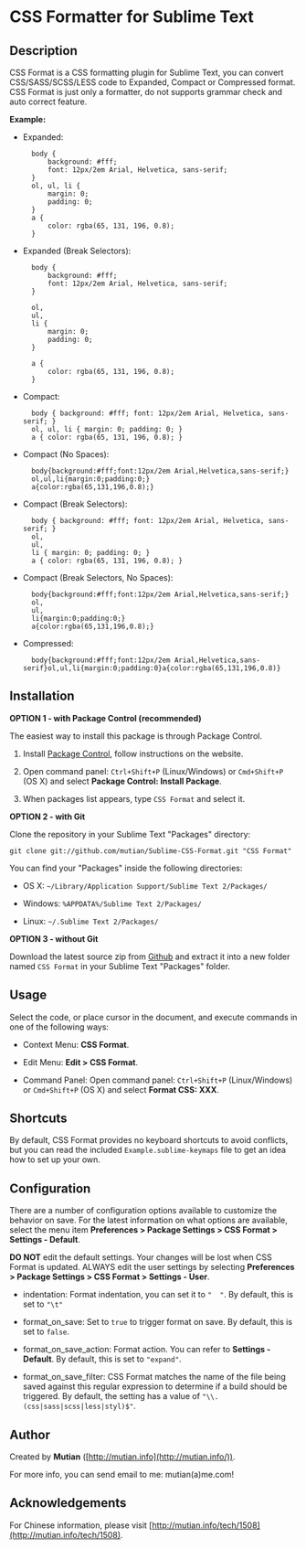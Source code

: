 CSS Formatter for Sublime Text
==============================


Description
-----------

CSS Format is a CSS formatting plugin for Sublime Text, you can convert CSS/SASS/SCSS/LESS code to Expanded, Compact or Compressed format. CSS Format is just only a formatter, do not supports grammar check and auto correct feature.

**Example:**

* Expanded:

        body {
            background: #fff;
            font: 12px/2em Arial, Helvetica, sans-serif;
        }
        ol, ul, li {
            margin: 0;
            padding: 0;
        }
        a {
            color: rgba(65, 131, 196, 0.8);
        }

* Expanded (Break Selectors):

        body {
            background: #fff;
            font: 12px/2em Arial, Helvetica, sans-serif;
        }

        ol,
        ul,
        li {
            margin: 0;
            padding: 0;
        }
        
        a {
            color: rgba(65, 131, 196, 0.8);
        }

* Compact:

        body { background: #fff; font: 12px/2em Arial, Helvetica, sans-serif; }
        ol, ul, li { margin: 0; padding: 0; }
        a { color: rgba(65, 131, 196, 0.8); }

* Compact (No Spaces):

        body{background:#fff;font:12px/2em Arial,Helvetica,sans-serif;}
        ol,ul,li{margin:0;padding:0;}
        a{color:rgba(65,131,196,0.8);}

* Compact (Break Selectors):

        body { background: #fff; font: 12px/2em Arial, Helvetica, sans-serif; }
        ol,
        ul,
        li { margin: 0; padding: 0; }
        a { color: rgba(65, 131, 196, 0.8); }

* Compact (Break Selectors, No Spaces):

        body{background:#fff;font:12px/2em Arial,Helvetica,sans-serif;}
        ol,
        ul,
        li{margin:0;padding:0;}
        a{color:rgba(65,131,196,0.8);}

* Compressed:

        body{background:#fff;font:12px/2em Arial,Helvetica,sans-serif}ol,ul,li{margin:0;padding:0}a{color:rgba(65,131,196,0.8)}


Installation
------------

**OPTION 1 - with Package Control (recommended)**

The easiest way to install this package is through Package Control.

1. Install [Package Control](https://sublime.wbond.net/installation), follow instructions on the website.

2. Open command panel: `Ctrl+Shift+P` (Linux/Windows) or `Cmd+Shift+P` (OS X) and select **Package Control: Install Package**.

3. When packages list appears, type `CSS Format` and select it.


**OPTION 2 - with Git**

Clone the repository in your Sublime Text "Packages" directory:

    git clone git://github.com/mutian/Sublime-CSS-Format.git "CSS Format"

You can find your "Packages" inside the following directories:

* OS X:
    `~/Library/Application Support/Sublime Text 2/Packages/`

* Windows:
    `%APPDATA%/Sublime Text 2/Packages/`

* Linux:
    `~/.Sublime Text 2/Packages/`


**OPTION 3 - without Git**

Download the latest source zip from [Github](https://github.com/mutian/Sublime-CSS-Format) and extract it into a new folder named `CSS Format` in your Sublime Text "Packages" folder.


Usage
-----

Select the code, or place cursor in the document, and execute commands in one of the following ways:

* Context Menu: **CSS Format**.

* Edit Menu: **Edit &gt; CSS Format**.

* Command Panel: Open command panel: `Ctrl+Shift+P` (Linux/Windows) or `Cmd+Shift+P` (OS X) and select **Format CSS: XXX**.


Shortcuts
---------

By default, CSS Format provides no keyboard shortcuts to avoid conflicts, but you can read the included `Example.sublime-keymaps` file to get an idea how to set up your own.


Configuration
-------------

There are a number of configuration options available to customize the behavior on save. For the latest information on what options are available, select the menu item **Preferences &gt; Package Settings &gt; CSS Format &gt; Settings - Default**.

**DO NOT** edit the default settings. Your changes will be lost when CSS Format is updated. ALWAYS edit the user settings by selecting **Preferences &gt; Package Settings &gt; CSS Format &gt; Settings - User**.

* indentation: Format indentation, you can set it to `"  "`. By default, this is set to `"\t"`

* format_on_save: Set to `true` to trigger format on save. By default, this is set to `false`.

* format_on_save_action: Format action. You can refer to **Settings - Default**. By default, this is set to `"expand"`.

* format_on_save_filter: CSS Format matches the name of the file being saved against this regular expression to determine if a build should be triggered. By default, the setting has a value of `"\\.(css|sass|scss|less|styl)$"`.


Author
------

Created by **Mutian** ([http://mutian.info](http://mutian.info/)).

For more info, you can send email to me: mutian(a)me.com!


Acknowledgements
----------------

For Chinese information, please visit [http://mutian.info/tech/1508](http://mutian.info/tech/1508).
